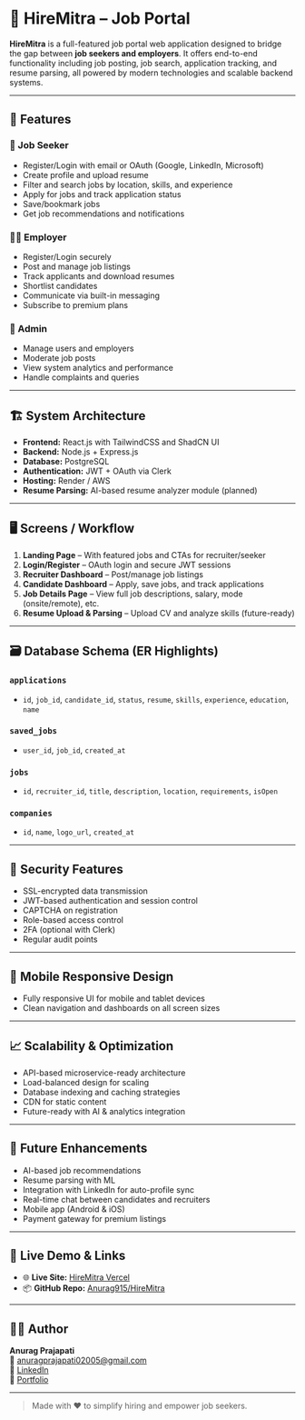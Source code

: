 # 💼 HireMitra – Job Portal

**HireMitra** is a full-featured job portal web application designed to bridge the gap between **job seekers and employers**. It offers end-to-end functionality including job posting, job search, application tracking, and resume parsing, all powered by modern technologies and scalable backend systems.

---

## 🚀 Features

### 👤 Job Seeker
- Register/Login with email or OAuth (Google, LinkedIn, Microsoft)
- Create profile and upload resume
- Filter and search jobs by location, skills, and experience
- Apply for jobs and track application status
- Save/bookmark jobs
- Get job recommendations and notifications

### 🧑‍💼 Employer
- Register/Login securely
- Post and manage job listings
- Track applicants and download resumes
- Shortlist candidates
- Communicate via built-in messaging
- Subscribe to premium plans

### 🔧 Admin
- Manage users and employers
- Moderate job posts
- View system analytics and performance
- Handle complaints and queries

---

## 🏗️ System Architecture

- **Frontend:** React.js with TailwindCSS and ShadCN UI  
- **Backend:** Node.js + Express.js  
- **Database:** PostgreSQL  
- **Authentication:** JWT + OAuth via Clerk  
- **Hosting:** Render / AWS  
- **Resume Parsing:** AI-based resume analyzer module (planned)  

---

## 🖥️ Screens / Workflow

1. **Landing Page** – With featured jobs and CTAs for recruiter/seeker  
2. **Login/Register** – OAuth login and secure JWT sessions  
3. **Recruiter Dashboard** – Post/manage job listings  
4. **Candidate Dashboard** – Apply, save jobs, and track applications  
5. **Job Details Page** – View full job descriptions, salary, mode (onsite/remote), etc.  
6. **Resume Upload & Parsing** – Upload CV and analyze skills (future-ready)

---

## 🗃️ Database Schema (ER Highlights)

### `applications`
- `id`, `job_id`, `candidate_id`, `status`, `resume`, `skills`, `experience`, `education`, `name`

### `saved_jobs`
- `user_id`, `job_id`, `created_at`

### `jobs`
- `id`, `recruiter_id`, `title`, `description`, `location`, `requirements`, `isOpen`

### `companies`
- `id`, `name`, `logo_url`, `created_at`

---

## 🔐 Security Features

- SSL-encrypted data transmission
- JWT-based authentication and session control
- CAPTCHA on registration
- Role-based access control
- 2FA (optional with Clerk)
- Regular audit points

---

## 📱 Mobile Responsive Design

- Fully responsive UI for mobile and tablet devices
- Clean navigation and dashboards on all screen sizes

---

## 📈 Scalability & Optimization

- API-based microservice-ready architecture
- Load-balanced design for scaling
- Database indexing and caching strategies
- CDN for static content
- Future-ready with AI & analytics integration

---

## 🔮 Future Enhancements

- AI-based job recommendations
- Resume parsing with ML
- Integration with LinkedIn for auto-profile sync
- Real-time chat between candidates and recruiters
- Mobile app (Android & iOS)
- Payment gateway for premium listings

---

## 📌 Live Demo & Links

- 🌐 **Live Site:** [HireMitra Vercel](https://hire-mitra3-0-7pb9wrei3-anuragprajapati02005-gmailcoms-projects.vercel.app/)
- 📦 **GitHub Repo:** [Anurag915/HireMitra](https://github.com/Anurag915/HireMitra)

---

## 🧑‍💻 Author

**Anurag Prajapati**  
📧 anuragprajapati02005@gmail.com  
🔗 [LinkedIn](https://www.linkedin.com/in/anurag-prajapati-026918268/)  
🔗 [Portfolio](https://personal-portfolio-jwkj.onrender.com)

---

> Made with ❤️ to simplify hiring and empower job seekers.
